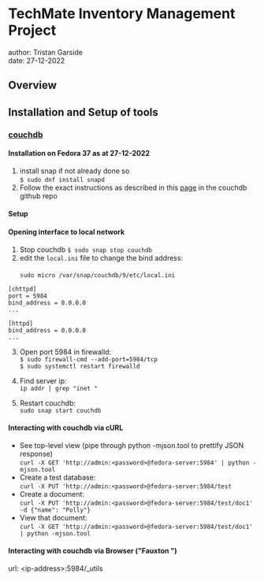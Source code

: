# TechMate Inventory Management Project
author: Tristan Garside <br/>
date:  27-12-2022

## Overview

## Installation and Setup of tools

### [couchdb](https://docs.couchdb.org/en/3.2.2-docs/index.html)

#### Installation on Fedora 37 as at 27-12-2022
1. install snap if not already done so<br/>
```$ sudo dnf install snapd```
2. Follow the exact instructions as described in this
 [page](https://github.com/apache/couchdb-pkg/blob/main/README-SNAP.md)
 in the couchdb github repo
#### Setup
#### Opening interface to local network
1. Stop couchdb `$ sudo snap stop couchdb`
2. edit the `local.ini` file to change the bind address:<br/><br/>
`sudo micro /var/snap/couchdb/9/etc/local.ini`
```
[chttpd]
port = 5984
bind_address = 0.0.0.0
...

[httpd]
bind_address = 0.0.0.0
...
```
3. Open port 5984 in firewalld:<br/>
`$ sudo firewall-cmd --add-port=5984/tcp`<br/>
`$ sudo systemctl restart firewalld`

4. Find server ip:<br/>
`ip addr | grep "inet "` 

5. Restart couchdb:<br/>
 `sudo snap start couchdb`

 
#### Interacting with couchdb via cURL
- See top-level view (pipe through python -mjson.tool to prettify JSON response)<br/>
`curl -X GET 'http://admin:<password>@fedora-server:5984' | python -mjson.tool`
- Create a test database:<br/>
`curl -X PUT 'http://admin:<password>@fedora-server:5984/test`
- Create a document:<br/>
```curl -X PUT 'http://admin:<password>@fedora-server:5984/test/doc1' -d {"name": "Polly"}```
- View that document:<br/>
`curl -X GET 'http://admin:<password>@fedora-server:5984/test/doc1' | python -mjson.tool`

#### Interacting with couchdb via Browser ("Fauxton ")

url: \<ip-address\>:5984/_utils

 
